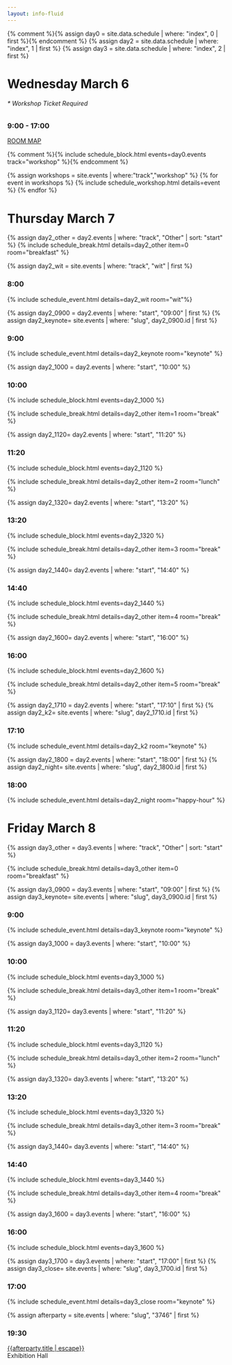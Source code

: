 ```yaml
---
layout: info-fluid
---
```

{% comment %}{% assign day0 = site.data.schedule | where: "index", 0  | first %}{% endcomment %}
{% assign day2 = site.data.schedule | where: "index", 1  | first %}
{% assign day3 = site.data.schedule | where: "index", 2  | first %}
<div class="row">
<div class="col-xs-8">
<h1>Wednesday March 6</h1>
<h6>* Workshop Ticket Required</h6>
<h3>9:00 - 17:00</h3>
</div>
<div class="col-xs-4 box">
  <div class="ribbon">
    <span><a href="/assets/img/galleria-map.png">ROOM MAP</a></span>
  </div>
</div>  
</div>



{% comment %}{% include schedule_block.html events=day0.events track="workshop" %}{% endcomment %}

{% assign workshops = site.events | where:"track","workshop" %}
 {% for event in workshops %}
 {% include schedule_workshop.html details=event %}
{% endfor %}

<h1 class="day"> Thursday March 7</h1>
{% assign day2_other = day2.events | where: "track", "Other" | sort: "start" %}
{% include schedule_break.html details=day2_other item=0 room="breakfast" %}

{% assign day2_wit = site.events | where: "track", "wit" | first %}
<h3>8:00</h3>
{% include schedule_event.html details=day2_wit room="wit"%}

{% assign day2_0900 = day2.events | where: "start", "09:00" | first %}
{% assign day2_keynote= site.events | where: "slug", day2_0900.id | first %}
<h3>9:00</h3>
{% include schedule_event.html details=day2_keynote room="keynote" %}

{% assign day2_1000 = day2.events | where: "start", "10:00" %}
<h3>10:00</h3>
{% include schedule_block.html events=day2_1000 %}

{% include schedule_break.html details=day2_other item=1 room="break" %}

{% assign day2_1120= day2.events | where: "start", "11:20" %}
<h3>11:20</h3>
{% include schedule_block.html events=day2_1120 %}

{% include schedule_break.html details=day2_other item=2 room="lunch" %}

{% assign day2_1320= day2.events | where: "start", "13:20" %}
<h3>13:20</h3>
{% include schedule_block.html events=day2_1320 %}

{% include schedule_break.html details=day2_other item=3 room="break" %}

{% assign day2_1440= day2.events | where: "start", "14:40" %}
<h3>14:40</h3>
{% include schedule_block.html events=day2_1440 %}

{% include schedule_break.html details=day2_other item=4 room="break" %}

{% assign day2_1600= day2.events | where: "start", "16:00" %}
<h3>16:00</h3>
{% include schedule_block.html events=day2_1600 %}

{% include schedule_break.html details=day2_other item=5 room="break" %}

{% assign day2_1710 = day2.events | where: "start", "17:10" | first %}
{% assign day2_k2= site.events | where: "slug", day2_1710.id | first %}
<h3>17:10</h3>
{% include schedule_event.html details=day2_k2 room="keynote" %}


{% assign day2_1800 = day2.events | where: "start", "18:00" | first %}
{% assign day2_night= site.events | where: "slug", day2_1800.id | first %}
<h3>18:00</h3>
{% include schedule_event.html details=day2_night room="happy-hour" %}


<h1 class="day"> Friday March 8</h1>
{% assign day3_other = day3.events | where: "track", "Other" | sort: "start" %}

{% include schedule_break.html details=day3_other item=0 room="breakfast" %}

{% assign day3_0900 = day3.events | where: "start", "09:00" | first %}
{% assign day3_keynote= site.events | where: "slug", day3_0900.id | first %}
<h3>9:00</h3>
{% include schedule_event.html details=day3_keynote room="keynote" %}

{% assign day3_1000 = day3.events | where: "start", "10:00" %}
<h3>10:00</h3>
{% include schedule_block.html events=day3_1000 %}

{% include schedule_break.html details=day3_other item=1 room="break" %}

{% assign day3_1120= day3.events | where: "start", "11:20" %}
<h3>11:20</h3>
{% include schedule_block.html events=day3_1120 %}

{% include schedule_break.html details=day3_other item=2 room="lunch" %}

{% assign day3_1320= day3.events | where: "start", "13:20" %}
<h3>13:20</h3>
{% include schedule_block.html events=day3_1320 %}

{% include schedule_break.html details=day3_other item=3 room="break" %}

{% assign day3_1440= day3.events | where: "start", "14:40" %}
<h3>14:40</h3>
{% include schedule_block.html events=day3_1440 %}

{% include schedule_break.html details=day3_other item=4 room="break" %}

{% assign day3_1600 = day3.events | where: "start", "16:00" %}
<h3>16:00</h3>
{% include schedule_block.html events=day3_1600 %}

{% assign day3_1700 = day3.events | where: "start", "17:00" | first %}
{% assign day3_close= site.events | where: "slug", day3_1700.id | first %}
<h3>17:00</h3>
{% include schedule_event.html details=day3_close room="keynote" %}

{% assign afterparty = site.events | where: "slug", "3746" | first %}
<h3>19:30</h3>
<div class="row schedule-row">
		<div class="col-sm-6 col-xs-12 workshop">
				<a href="{{afterparty.url}}">{{afterparty.title | escape}}</a>
				<br/>
			<span class="small pull-right">
				 Exhibition Hall
			</span>
	  </div>
</div>
